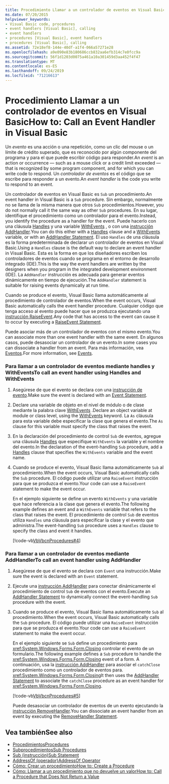 ```yaml
---
title: Procedimiento Llamar a un controlador de eventos en Visual Basic
ms.date: 07/20/2015
helpviewer_keywords:
- Visual Basic code, procedures
- event handlers [Visual Basic], calling
- event handlers
- procedures [Visual Basic], event handlers
- procedures [Visual Basic], calling
ms.assetid: 72e18ef8-144e-40df-a1f4-066a57271e28
ms.openlocfilehash: a9e090e83b180686ccb832aa6efb314c7e0fcc9a
ms.sourcegitcommit: 56f1d1203d0075a461a10a301459d3aa452f4f47
ms.translationtype: MT
ms.contentlocale: es-ES
ms.lasthandoff: 09/24/2019
ms.locfileid: "71216613"
---
```

# <a name="how-to-call-an-event-handler-in-visual-basic"></a><span data-ttu-id="d49bc-102">Procedimiento Llamar a un controlador de eventos en Visual Basic</span><span class="sxs-lookup"><span data-stu-id="d49bc-102">How to: Call an Event Handler in Visual Basic</span></span>

<span data-ttu-id="d49bc-103">Un *evento* es una acción o una repetición, como un clic del mouse o un límite de crédito superado, que es reconocido por algún componente del programa y para el que puede escribir código para responder.</span><span class="sxs-lookup"><span data-stu-id="d49bc-103">An *event* is an action or occurrence — such as a mouse click or a credit limit exceeded — that is recognized by some program component, and for which you can write code to respond.</span></span> <span data-ttu-id="d49bc-104">Un *controlador de eventos* es el código que se escribe para responder a un evento.</span><span class="sxs-lookup"><span data-stu-id="d49bc-104">An *event handler* is the code you write to respond to an event.</span></span>

 <span data-ttu-id="d49bc-105">Un controlador de eventos en Visual Basic es `Sub` un procedimiento.</span><span class="sxs-lookup"><span data-stu-id="d49bc-105">An event handler in Visual Basic is a `Sub` procedure.</span></span> <span data-ttu-id="d49bc-106">Sin embargo, normalmente no se llama de la misma manera que otros `Sub` procedimientos.</span><span class="sxs-lookup"><span data-stu-id="d49bc-106">However, you do not normally call it the same way as other `Sub` procedures.</span></span> <span data-ttu-id="d49bc-107">En su lugar, identifique el procedimiento como un controlador para el evento.</span><span class="sxs-lookup"><span data-stu-id="d49bc-107">Instead, you identify the procedure as a handler for the event.</span></span> <span data-ttu-id="d49bc-108">Puede hacerlo con una cláusula [Handles](../../../language-reference/statements/handles-clause.md) y una variable [WithEvents](../../../language-reference/modifiers/withevents.md) , o con una [instrucción AddHandler](../../../language-reference/statements/addhandler-statement.md).</span><span class="sxs-lookup"><span data-stu-id="d49bc-108">You can do this either with a [Handles](../../../language-reference/statements/handles-clause.md) clause and a [WithEvents](../../../language-reference/modifiers/withevents.md) variable, or with an [AddHandler Statement](../../../language-reference/statements/addhandler-statement.md).</span></span> <span data-ttu-id="d49bc-109">El uso `Handles` de una cláusula es la forma predeterminada de declarar un controlador de eventos en Visual Basic.</span><span class="sxs-lookup"><span data-stu-id="d49bc-109">Using a `Handles` clause is the default way to declare an event handler in Visual Basic.</span></span> <span data-ttu-id="d49bc-110">Esta es la forma en que los diseñadores escriben los controladores de eventos cuando se programa en el entorno de desarrollo integrado (IDE).</span><span class="sxs-lookup"><span data-stu-id="d49bc-110">This is the way the event handlers are written by the designers when you program in the integrated development environment (IDE).</span></span> <span data-ttu-id="d49bc-111">La `AddHandler` instrucción es adecuada para generar eventos dinámicamente en tiempo de ejecución.</span><span class="sxs-lookup"><span data-stu-id="d49bc-111">The `AddHandler` statement is suitable for raising events dynamically at run time.</span></span>

 <span data-ttu-id="d49bc-112">Cuando se produce el evento, Visual Basic llama automáticamente al procedimiento de controlador de eventos.</span><span class="sxs-lookup"><span data-stu-id="d49bc-112">When the event occurs, Visual Basic automatically calls the event handler procedure.</span></span> <span data-ttu-id="d49bc-113">Cualquier código que tenga acceso al evento puede hacer que se produzca ejecutando una [instrucción RaiseEvent](../../../language-reference/statements/raiseevent-statement.md).</span><span class="sxs-lookup"><span data-stu-id="d49bc-113">Any code that has access to the event can cause it to occur by executing a [RaiseEvent Statement](../../../language-reference/statements/raiseevent-statement.md).</span></span>

 <span data-ttu-id="d49bc-114">Puede asociar más de un controlador de eventos con el mismo evento.</span><span class="sxs-lookup"><span data-stu-id="d49bc-114">You can associate more than one event handler with the same event.</span></span> <span data-ttu-id="d49bc-115">En algunos casos, puede desasociar un controlador de un evento.</span><span class="sxs-lookup"><span data-stu-id="d49bc-115">In some cases you can dissociate a handler from an event.</span></span> <span data-ttu-id="d49bc-116">Para más información, vea [Eventos](../events/index.md).</span><span class="sxs-lookup"><span data-stu-id="d49bc-116">For more information, see [Events](../events/index.md).</span></span>

### <a name="to-call-an-event-handler-using-handles-and-withevents"></a><span data-ttu-id="d49bc-117">Para llamar a un controlador de eventos mediante handles y WithEvents</span><span class="sxs-lookup"><span data-stu-id="d49bc-117">To call an event handler using Handles and WithEvents</span></span>

1. <span data-ttu-id="d49bc-118">Asegúrese de que el evento se declara con una [instrucción de evento](../../../language-reference/statements/event-statement.md).</span><span class="sxs-lookup"><span data-stu-id="d49bc-118">Make sure the event is declared with an [Event Statement](../../../language-reference/statements/event-statement.md).</span></span>

2. <span data-ttu-id="d49bc-119">Declare una variable de objeto en el nivel de módulo o de clase mediante la palabra clave [WithEvents](../../../language-reference/modifiers/withevents.md) .</span><span class="sxs-lookup"><span data-stu-id="d49bc-119">Declare an object variable at module or class level, using the [WithEvents](../../../language-reference/modifiers/withevents.md) keyword.</span></span> <span data-ttu-id="d49bc-120">La `As` cláusula para esta variable debe especificar la clase que genera el evento.</span><span class="sxs-lookup"><span data-stu-id="d49bc-120">The `As` clause for this variable must specify the class that raises the event.</span></span>

3. <span data-ttu-id="d49bc-121">En la declaración del procedimiento de control `Sub` de eventos, agregue una cláusula [Handles](../../../language-reference/statements/handles-clause.md) que especifique `WithEvents` la variable y el nombre del evento.</span><span class="sxs-lookup"><span data-stu-id="d49bc-121">In the declaration of the event-handling `Sub` procedure, add a [Handles](../../../language-reference/statements/handles-clause.md) clause that specifies the `WithEvents` variable and the event name.</span></span>

4. <span data-ttu-id="d49bc-122">Cuando se produce el evento, Visual Basic llama automáticamente `Sub` al procedimiento.</span><span class="sxs-lookup"><span data-stu-id="d49bc-122">When the event occurs, Visual Basic automatically calls the `Sub` procedure.</span></span> <span data-ttu-id="d49bc-123">El código puede utilizar una `RaiseEvent` instrucción para que se produzca el evento.</span><span class="sxs-lookup"><span data-stu-id="d49bc-123">Your code can use a `RaiseEvent` statement to make the event occur.</span></span>

     <span data-ttu-id="d49bc-124">En el ejemplo siguiente se define un evento `WithEvents` y una variable que hace referencia a la clase que genera el evento.</span><span class="sxs-lookup"><span data-stu-id="d49bc-124">The following example defines an event and a `WithEvents` variable that refers to the class that raises the event.</span></span> <span data-ttu-id="d49bc-125">El procedimiento de control `Sub` de eventos utiliza `Handles` una cláusula para especificar la clase y el evento que administra.</span><span class="sxs-lookup"><span data-stu-id="d49bc-125">The event-handling `Sub` procedure uses a `Handles` clause to specify the class and event it handles.</span></span>

     [!code-vb[VbVbcnProcedures#4](~/samples/snippets/visualbasic/VS_Snippets_VBCSharp/VbVbcnProcedures/VB/Class1.vb#4)]

### <a name="to-call-an-event-handler-using-addhandler"></a><span data-ttu-id="d49bc-126">Para llamar a un controlador de eventos mediante AddHandler</span><span class="sxs-lookup"><span data-stu-id="d49bc-126">To call an event handler using AddHandler</span></span>

1. <span data-ttu-id="d49bc-127">Asegúrese de que el evento se declara con `Event` una instrucción.</span><span class="sxs-lookup"><span data-stu-id="d49bc-127">Make sure the event is declared with an `Event` statement.</span></span>

2. <span data-ttu-id="d49bc-128">Ejecute una [instrucción AddHandler](../../../language-reference/statements/addhandler-statement.md) para conectar dinámicamente el procedimiento de control `Sub` de eventos con el evento.</span><span class="sxs-lookup"><span data-stu-id="d49bc-128">Execute an [AddHandler Statement](../../../language-reference/statements/addhandler-statement.md) to dynamically connect the event-handling `Sub` procedure with the event.</span></span>

3. <span data-ttu-id="d49bc-129">Cuando se produce el evento, Visual Basic llama automáticamente `Sub` al procedimiento.</span><span class="sxs-lookup"><span data-stu-id="d49bc-129">When the event occurs, Visual Basic automatically calls the `Sub` procedure.</span></span> <span data-ttu-id="d49bc-130">El código puede utilizar una `RaiseEvent` instrucción para que se produzca el evento.</span><span class="sxs-lookup"><span data-stu-id="d49bc-130">Your code can use a `RaiseEvent` statement to make the event occur.</span></span>

     <span data-ttu-id="d49bc-131">En el ejemplo siguiente se `Sub` define un procedimiento para <xref:System.Windows.Forms.Form.Closing> controlar el evento de un formulario.</span><span class="sxs-lookup"><span data-stu-id="d49bc-131">The following example defines a `Sub` procedure to handle the <xref:System.Windows.Forms.Form.Closing> event of a form.</span></span> <span data-ttu-id="d49bc-132">A continuación, usa la [instrucción AddHandler](../../../language-reference/statements/addhandler-statement.md) para asociar el `catchClose` procedimiento como un controlador de eventos para. <xref:System.Windows.Forms.Form.Closing></span><span class="sxs-lookup"><span data-stu-id="d49bc-132">It then uses the [AddHandler Statement](../../../language-reference/statements/addhandler-statement.md) to associate the `catchClose` procedure as an event handler for <xref:System.Windows.Forms.Form.Closing>.</span></span>

     [!code-vb[VbVbcnProcedures#5](~/samples/snippets/visualbasic/VS_Snippets_VBCSharp/VbVbcnProcedures/VB/Class1.vb#5)]

     <span data-ttu-id="d49bc-133">Puede desasociar un controlador de eventos de un evento ejecutando la [instrucción RemoveHandler](../../../language-reference/statements/removehandler-statement.md).</span><span class="sxs-lookup"><span data-stu-id="d49bc-133">You can dissociate an event handler from an event by executing the [RemoveHandler Statement](../../../language-reference/statements/removehandler-statement.md).</span></span>

## <a name="see-also"></a><span data-ttu-id="d49bc-134">Vea también</span><span class="sxs-lookup"><span data-stu-id="d49bc-134">See also</span></span>

- [<span data-ttu-id="d49bc-135">Procedimientos</span><span class="sxs-lookup"><span data-stu-id="d49bc-135">Procedures</span></span>](index.md)
- [<span data-ttu-id="d49bc-136">Subprocedimientos</span><span class="sxs-lookup"><span data-stu-id="d49bc-136">Sub Procedures</span></span>](sub-procedures.md)
- [<span data-ttu-id="d49bc-137">Sub (instrucción)</span><span class="sxs-lookup"><span data-stu-id="d49bc-137">Sub Statement</span></span>](../../../language-reference/statements/sub-statement.md)
- [<span data-ttu-id="d49bc-138">AddressOf (operador)</span><span class="sxs-lookup"><span data-stu-id="d49bc-138">AddressOf Operator</span></span>](../../../language-reference/operators/addressof-operator.md)
- [<span data-ttu-id="d49bc-139">Cómo: Crear un procedimiento</span><span class="sxs-lookup"><span data-stu-id="d49bc-139">How to: Create a Procedure</span></span>](how-to-create-a-procedure.md)
- [<span data-ttu-id="d49bc-140">Cómo: Llamar a un procedimiento que no devuelve un valor</span><span class="sxs-lookup"><span data-stu-id="d49bc-140">How to: Call a Procedure that Does Not Return a Value</span></span>](how-to-call-a-procedure-that-does-not-return-a-value.md)
